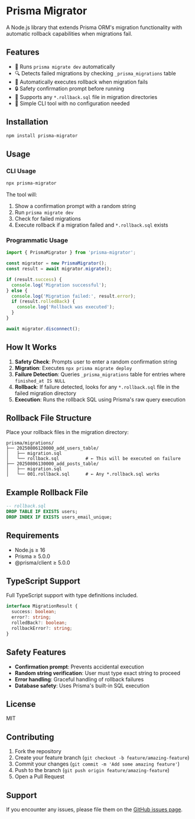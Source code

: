# Prisma Migrator

A Node.js library that extends Prisma ORM's migration functionality with automatic rollback capabilities when migrations fail.

## Features

- 🚀 Runs `prisma migrate dev` automatically  
- 🔍 Detects failed migrations by checking `_prisma_migrations` table
- 🔄 Automatically executes rollback when migration fails
- 🔒 Safety confirmation prompt before running
- 📝 Supports any `*.rollback.sql` file in migration directories
- 🎯 Simple CLI tool with no configuration needed

## Installation

```bash
npm install prisma-migrator
```

## Usage

### CLI Usage

```bash
npx prisma-migrator
```

The tool will:
1. Show a confirmation prompt with a random string
2. Run `prisma migrate dev`
3. Check for failed migrations
4. Execute rollback if a migration failed and `*.rollback.sql` exists

### Programmatic Usage

```typescript
import { PrismaMigrator } from 'prisma-migrator';

const migrator = new PrismaMigrator();
const result = await migrator.migrate();

if (result.success) {
  console.log('Migration successful');
} else {
  console.log('Migration failed:', result.error);
  if (result.rolledBack) {
    console.log('Rollback was executed');
  }
}

await migrator.disconnect();
```

## How It Works

1. **Safety Check**: Prompts user to enter a random confirmation string
2. **Migration**: Executes `npx prisma migrate deploy`
3. **Failure Detection**: Queries `_prisma_migrations` table for entries where `finished_at IS NULL`
4. **Rollback**: If failure detected, looks for any `*.rollback.sql` file in the failed migration directory
5. **Execution**: Runs the rollback SQL using Prisma's raw query execution

## Rollback File Structure

Place your rollback files in the migration directory:

```
prisma/migrations/
├── 20250806120000_add_users_table/
│   ├── migration.sql
│   └── rollback.sql          # ← This will be executed on failure
├── 20250806130000_add_posts_table/
│   ├── migration.sql
│   └── 001.rollback.sql      # ← Any *.rollback.sql works
```

## Example Rollback File

```sql
-- rollback.sql
DROP TABLE IF EXISTS users;
DROP INDEX IF EXISTS users_email_unique;
```

## Requirements

- Node.js ≥ 16
- Prisma ≥ 5.0.0
- @prisma/client ≥ 5.0.0

## TypeScript Support

Full TypeScript support with type definitions included.

```typescript
interface MigrationResult {
  success: boolean;
  error?: string;
  rolledBack?: boolean;
  rollbackError?: string;
}
```

## Safety Features

- **Confirmation prompt**: Prevents accidental execution
- **Random string verification**: User must type exact string to proceed
- **Error handling**: Graceful handling of rollback failures
- **Database safety**: Uses Prisma's built-in SQL execution

## License

MIT

## Contributing

1. Fork the repository
2. Create your feature branch (`git checkout -b feature/amazing-feature`)
3. Commit your changes (`git commit -m 'Add some amazing feature'`)
4. Push to the branch (`git push origin feature/amazing-feature`)
5. Open a Pull Request

## Support

If you encounter any issues, please file them on the [GitHub issues page](https://github.com/hotpineapple/prisma-migrator/issues).
